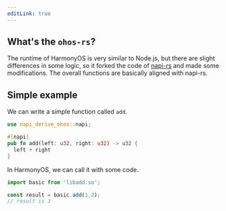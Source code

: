 ```yaml
---
editLink: true
---
```


## What's the `ohos-rs`?

The runtime of HarmonyOS is very similar to Node.js, but there are slight differences in some logic, so it forked the code of [napi-rs](https://github.com/napi-rs/napi-rs) and made some modifications. The overall functions are basically aligned with napi-rs.


## Simple example

We can write a simple function called `add`.

```rs
use napi_derive_ohos::napi;

#[napi]
pub fn add(left: u32, right: u32) -> u32 {
  left + right
}
```


In HarmonyOS, we can call it with some code.

```ts
import basic from 'libadd.so';

const result = basic.add(1,2);
// result is 3
```